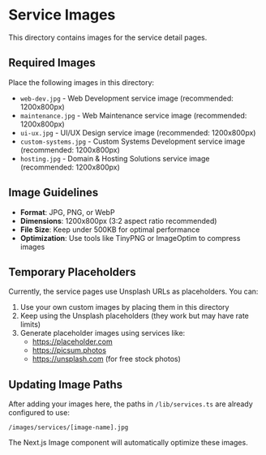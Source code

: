 # Service Images

This directory contains images for the service detail pages.

## Required Images

Place the following images in this directory:

- `web-dev.jpg` - Web Development service image (recommended: 1200x800px)
- `maintenance.jpg` - Web Maintenance service image (recommended: 1200x800px)
- `ui-ux.jpg` - UI/UX Design service image (recommended: 1200x800px)
- `custom-systems.jpg` - Custom Systems Development service image (recommended: 1200x800px)
- `hosting.jpg` - Domain & Hosting Solutions service image (recommended: 1200x800px)

## Image Guidelines

- **Format**: JPG, PNG, or WebP
- **Dimensions**: 1200x800px (3:2 aspect ratio recommended)
- **File Size**: Keep under 500KB for optimal performance
- **Optimization**: Use tools like TinyPNG or ImageOptim to compress images

## Temporary Placeholders

Currently, the service pages use Unsplash URLs as placeholders. You can:
1. Use your own custom images by placing them in this directory
2. Keep using the Unsplash placeholders (they work but may have rate limits)
3. Generate placeholder images using services like:
   - https://placeholder.com
   - https://picsum.photos
   - https://unsplash.com (for free stock photos)

## Updating Image Paths

After adding your images here, the paths in `/lib/services.ts` are already configured to use:
```
/images/services/[image-name].jpg
```

The Next.js Image component will automatically optimize these images.

